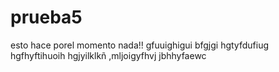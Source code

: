 # prueba5
esto hace porel  momento nada!!
gfuuighigui
bfgjgi
hgtyfdufiug
hgfhyftihuoih
hgjyilklkñ
,mljoigyfhvj
jbhhyfaewc
